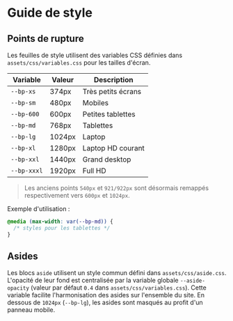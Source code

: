 # Guide de style

## Points de rupture

Les feuilles de style utilisent des variables CSS définies dans `assets/css/variables.css` pour les tailles d'écran.

| Variable | Valeur | Description |
| --- | --- | --- |
| `--bp-xs` | 374px | Très petits écrans |
| `--bp-sm` | 480px | Mobiles |
| `--bp-600` | 600px | Petites tablettes |
| `--bp-md` | 768px | Tablettes |
| `--bp-lg` | 1024px | Laptop |
| `--bp-xl` | 1280px | Laptop HD courant |
| `--bp-xxl` | 1440px | Grand desktop |
| `--bp-xxxl` | 1920px | Full HD |

> Les anciens points `540px` et `921/922px` sont désormais remappés respectivement vers `600px` et `1024px`.

Exemple d'utilisation :

```css
@media (max-width: var(--bp-md)) {
  /* styles pour les tablettes */
}
```

## Asides

Les blocs `aside` utilisent un style commun défini dans `assets/css/aside.css`.
L'opacité de leur fond est centralisée par la variable globale
`--aside-opacity` (valeur par défaut `0.4` dans `assets/css/variables.css`).
Cette variable facilite l'harmonisation des asides sur l'ensemble du site.
En dessous de `1024px` (`--bp-lg`), les asides sont masqués au profit d'un panneau mobile.
